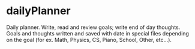 # dailyPlanner
Daily planner. Write, read and review goals; write end of day thoughts.
Goals and thoughts written and saved with date in special files depending 
on the goal (for ex. Math, Physics, CS, Piano, School, Other, etc...).
